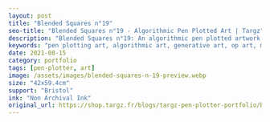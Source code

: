 ```yaml
---
layout: post
title: "Blended Squares n°19"
seo-title: "Blended Squares n°19 - Algorithmic Pen Plotted Art | Targz"
description: "Blended Squares n°19: An algorithmic pen plotted artwork featuring geometric patterns. 42x59.4cm non archival ink on Bristol paper."
keywords: "pen plotting art, algorithmic art, generative art, op art, mathematical art, geometric patterns, bristol paper, precision plotting"
date: 2021-08-15
category: portfolio
tags: [pen-plotter, art]
image: /assets/images/blended-squares-n-19-preview.webp
size: "42x59.4cm"
support: "Bristol"
ink: "Non Archival Ink"
original_url: https://shop.targz.fr/blogs/targz-pen-plotter-portfolio/blended-squares-n-19
---
```




